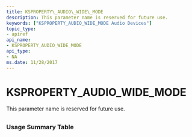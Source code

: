 ```yaml
---
title: KSPROPERTY\_AUDIO\_WIDE\_MODE
description: This parameter name is reserved for future use.
keywords: ["KSPROPERTY_AUDIO_WIDE_MODE Audio Devices"]
topic_type:
- apiref
api_name:
- KSPROPERTY_AUDIO_WIDE_MODE
api_type:
- NA
ms.date: 11/28/2017
---
```


# KSPROPERTY\_AUDIO\_WIDE\_MODE


This parameter name is reserved for future use.

## <span id="ddk_ksproperty_audio_wide_mode_ks"></span><span id="DDK_KSPROPERTY_AUDIO_WIDE_MODE_KS"></span>


### <span id="Usage_Summary_Table"></span><span id="usage_summary_table"></span><span id="USAGE_SUMMARY_TABLE"></span>Usage Summary Table

 

 





